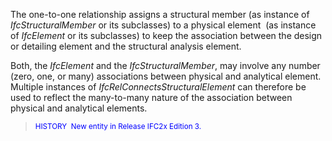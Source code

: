 The one-to-one relationship assigns a structural member (as instance of _IfcStructuralMember_ or its subclasses) to a physical element&nbsp; (as instance of _IfcElement_ or its subclasses) to keep the association between the design or detailing element and the structural analysis element.&nbsp;

Both, the _IfcElement_ and the _IfcStructuralMember_, may involve any number (zero, one, or many) associations between physical and analytical element. Multiple instances of _IfcRelConnectsStructuralElement_ can therefore be used to reflect the many-to-many nature of the association between physical and analytical elements.

> <font color="#0000ff"><small>HISTORY&nbsp;
New
entity in Release IFC2x Edition 3.</small> </font>
